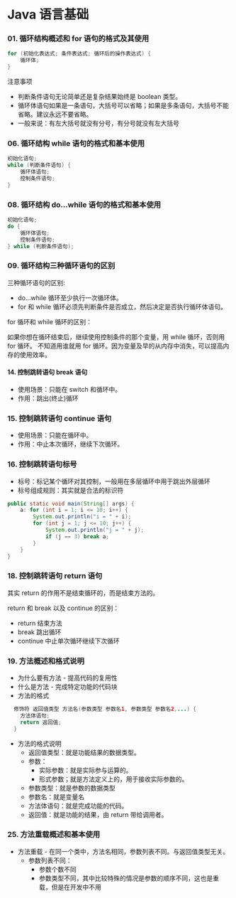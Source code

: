 # Java 语言基础

### 01. 循环结构概述和 for 语句的格式及其使用

```java
for (初始化表达式; 条件表达式; 循环后的操作表达式) {
    循环体;
}
```

注意事项
  * 判断条件语句无论简单还是复杂结果始终是 boolean 类型。
  * 循环体语句如果是一条语句，大括号可以省略；如果是多条语句，大括号不能省略。建议永远不要省略。
  * 一般来说：有左大括号就没有分号，有分号就没有左大括号

### 06. 循环结构 while 语句的格式和基本使用

```java
初始化语句;
while (判断条件语句) {
    循环体语句;
    控制条件语句;
}
```

### 08. 循环结构 do...while 语句的格式和基本使用

```java
初始化语句;
do {
    循环体语句;
    控制条件语句;
} while (判断条件语句);
```

### 09. 循环结构三种循环语句的区别

三种循环语句的区别:
  * do...while 循环至少执行一次循环体。
  * for 和 while 循环必须先判断条件是否成立，然后决定是否执行循环体语句。

for 循环和 while 循环的区别：

如果你想在循环结束后，继续使用控制条件的那个变量，用 while 循环，否则用 for 循环。
不知道用谁就用 for 循环。因为变量及早的从内存中消失，可以提高内存的使用效率。


#### 14. 控制跳转语句 break 语句

* 使用场景：只能在 switch 和循环中。
* 作用：跳出(终止)循环

### 15. 控制跳转语句 continue 语句

* 使用场景：只能在循环中。
* 作用：中止本次循环，继续下次循环。

### 16. 控制跳转语句标号

* 标号：标记某个循环对其控制，一般用在多层循环中用于跳出外层循环
* 标号组成规则：其实就是合法的标识符

```java
public static void main(String[] args) {
	a: for (int i = 1; i <= 10; i++) {
		System.out.println("i = " + i);
		for (int j = 1; j <= 10; j++) {
			System.out.println("j = " + j);
			if (j == 3) break a;
		}
	}
}
```

### 18. 控制跳转语句 return 语句

其实 return 的作用不是结束循环的，而是结束方法的。

return 和 break 以及 continue 的区别：
  * return 结束方法
  * break 跳出循环
  * continue 中止单次循环继续下次循环

### 19. 方法概述和格式说明

* 为什么要有方法 - 提高代码的复用性
* 什么是方法 - 完成特定功能的代码块
* 方法的格式
```java
  修饰符 返回值类型 方法名(参数类型 参数名1, 参数类型 参数名2,...) {
    方法体语句;
    return 返回值;
  }
```
* 方法的格式说明
  * 返回值类型：就是功能结果的数据类型。
  * 参数：
    * 实际参数：就是实际参与运算的。
    * 形式参数；就是方法定义上的，用于接收实际参数的。
  * 参数类型：就是参数的数据类型
  * 参数名：就是变量名
  * 方法体语句：就是完成功能的代码。
  * 返回值：就是功能的结果，由 return 带给调用者。

### 25. 方法重载概述和基本使用

* 方法重载 - 在同一个类中，方法名相同，参数列表不同。与返回值类型无关。
  * 参数列表不同：
    * 参数个数不同
    * 参数类型不同，其中比较特殊的情况是参数的顺序不同，这也是重载，但是在开发中不用
